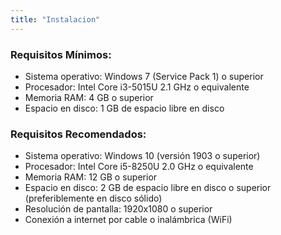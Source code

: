 ```yaml
---
title: "Instalacion"
---
```


<p style="text-align: justify;">

### Requisitos Mínimos:

- Sistema operativo: Windows 7 (Service Pack 1) o superior
- Procesador: Intel Core i3-5015U 2.1 GHz o equivalente
- Memoria RAM: 4 GB o superior
- Espacio en disco: 1 GB de espacio libre en disco

</p>

### Requisitos Recomendados:

- Sistema operativo: Windows 10 (versión 1903 o superior)
- Procesador: Intel Core i5-8250U 2.0 GHz o equivalente
- Memoria RAM: 12 GB o superior
- Espacio en disco: 2 GB de espacio libre en disco o superior (preferiblemente en disco sólido)
- Resolución de pantalla: 1920x1080 o superior
- Conexión a internet por cable o inalámbrica (WiFi)

